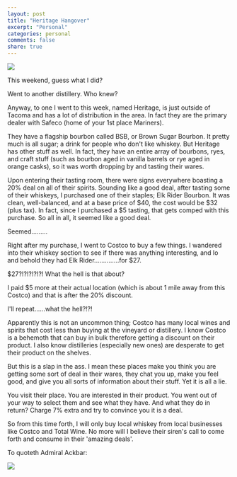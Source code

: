```yaml
---
layout: post
title: "Heritage Hangover"
excerpt: "Personal"
categories: personal
comments: false
share: true
---
```



![](https://thewhiskeywash.com/wp-content/uploads/2016/09/heritage-distilling.jpg)



This weekend, guess what I did?

Went to another distillery. Who knew?


Anyway, to one I went to this week, named Heritage, is just outside of Tacoma and has a lot of distribution in the area. In fact they are the primary dealer with Safeco (home of your 1st place Mariners).

They have a flagship bourbon called BSB, or Brown Sugar Bourbon. It pretty much is all sugar; a drink for people who don't like whiskey. But Heritage has other stuff as well. In fact, they have an entire array of bourbons, ryes, and craft stuff (such as bourbon aged in vanilla barrels or rye aged in orange casks), so it was worth dropping by and tasting their wares.

Upon entering their tasting room, there were signs everywhere boasting a 20% deal on all of their spirits. Sounding like a good deal, after tasting some of their whiskeys, I purchased one of their staples; Elk Rider Bourbon. It was clean, well-balanced, and at a base price of $40, the cost would be $32 (plus tax). In fact, since I purchased a $5 tasting, that gets comped with this purchase. So all in all, it seemed like a good deal.


Seemed.........




Right after my purchase, I went to Costco to buy a few things. I wandered into their whiskey section to see if there was anything interesting, and lo and behold they had Elk Rider..............for $27.



$27?!?!?!?!?! What the hell is that about?



I paid $5 more at their actual location (which is about 1 mile away from this Costco) and that is after the 20% discount. 


I'll repeat......what the hell?!?!




Apparently this is not an uncommon thing; Costco has many local wines and spirits that cost less than buying at the vineyard or distillery. I know Costco is a behemoth that can buy in bulk therefore getting a discount on their product. I also know distilleries (especially new ones) are desperate to get their product on the shelves. 

But this is a slap in the ass. I mean these places make you think you are getting some sort of deal in their wares, they chat you up, make you feel good, and give you all sorts of information about their stuff. Yet it is all a lie. 


You visit their place. You are interested in their product. You went out of your way to select them and see what they have. And what they do in return? Charge 7% extra and try to convince you it is a deal.



So from this time forth, I will only buy local whiskey from local businesses like Costco and Total Wine. No more will I believe their siren's call to come forth and consume in their 'amazing deals'. 



To quoteth Admiral Ackbar: 


![](http://i0.kym-cdn.com/entries/icons/original/000/000/157/itsatrap.jpg)





